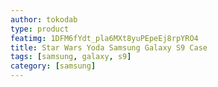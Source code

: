 ```yaml
---
author: tokodab
type: product
featimg: 1DFM6fYdt_pla6MXt8yuPEpeEj8rpYRO4
title: Star Wars Yoda Samsung Galaxy S9 Case
tags: [samsung, galaxy, s9]
category: [samsung]
---
```


